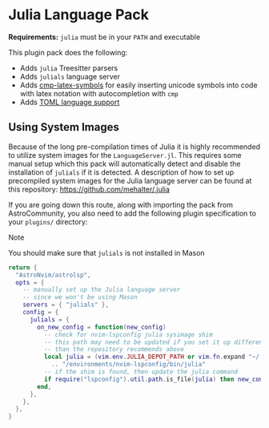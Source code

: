 # Julia Language Pack

**Requirements:** `julia` must be in your `PATH` and executable

This plugin pack does the following:

- Adds `julia` Treesitter parsers
- Adds `julials` language server
- Adds [cmp-latex-symbols](https://github.com/kdheepak/cmp-latex-symbols) for easily inserting unicode symbols into code with latex notation with autocompletion with `cmp`
- Adds [TOML language support](../toml)

## Using System Images

Because of the long pre-compilation times of Julia it is highly recommended to utilize system images for the `LanguageServer.jl`. This requires some manual setup which this pack will automatically detect and disable the installation of `julials` if it is detected. A description of how to set up precompiled system images for the Julia language server can be found at this repository: <https://github.com/mehalter/.julia>

If you are going down this route, along with importing the pack from AstroCommunity, you also need to add the following plugin specification to your `plugins/` directory:

> [!NOTE]
> You should make sure that `julials` is not installed in Mason

```lua
return {
  "AstroNvim/astrolsp",
  opts = {
    -- manually set up the Julia language server
    -- since we won't be using Mason
    servers = { "julials" },
    config = {
      julials = {
        on_new_config = function(new_config)
          -- check for nvim-lspconfig julia sysimage shim
          -- this path may need to be updated if you set it up differently
          -- than the repository recommends above
          local julia = (vim.env.JULIA_DEPOT_PATH or vim.fn.expand "~/.julia")
            .. "/environments/nvim-lspconfig/bin/julia"
          -- if the shim is found, then update the julia command
          if require("lspconfig").util.path.is_file(julia) then new_config.cmd[1] = julia end
        end,
      },
    },
  },
}
```

